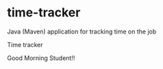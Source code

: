 # time-tracker
Java (Maven) application for tracking time on the job

Time tracker

Good Morning Student!!
